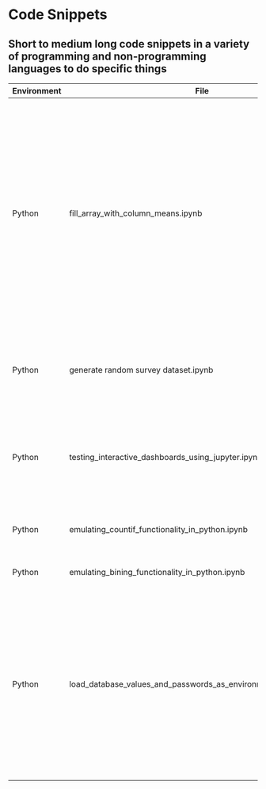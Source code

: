 # Code Snippets
## Short to medium long code snippets in a variety of programming and non-programming languages to do specific things

Environment | File | Description
--- | ---- | ----
Python | fill_array_with_column_means.ipynb | a colleague was using procedural programming style to fill an array containing some nulls with column means. I mocked up a quick demo on how the power and elegance of vectorised operations in numpy and pandas can make life much simpler! (Complete)
Python | generate random survey dataset.ipynb | random data generator but the data adheres to specific distribution (Work in Progress)
Python | testing_interactive_dashboards_using_jupyter.ipynb | testing out the use of ipywidgets, plotly and other tools to create interactive dashboards in jupyter
Python | emulating_countif_functionality_in_python.ipynb | emulating Excel's countif functionality in python
Python | emulating_bining_functionality_in_python.ipynb | binning dataframe in python 
Python | load_database_values_and_passwords_as_environment_variables.ipynb | while doing a project, load confidential login details as environment variables and dynamically access files by finding the root project directory. this is achieved by creating a project local environment file
